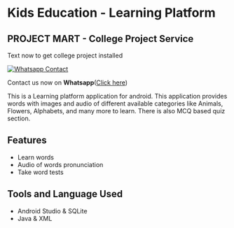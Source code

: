 # Kids Education - Learning Platform

## PROJECT MART - College Project Service

Text now to get college project installed

[![Whatsapp Contact](https://www.projectmart.in/_next/static/media/Logo.99b856f5.svg)](https://api.whatsapp.com/send?phone=917676409450&text=Could%20you%20help%20me%20complete%20my%20college%20project%3F)

Contact us now on **Whatsapp**([Click here](https://api.whatsapp.com/send?phone=917676409450&text=Could%20you%20help%20me%20complete%20my%20college%20project%3F))

This is a Learning platform application for android. This application provides  words with images and audio of different available categories like Animals, Flowers, Alphabets, and many more to learn. There is also MCQ based quiz section.

## Features
- Learn words
- Audio of words pronunciation 
- Take word tests

## Tools and Language Used
- Android Studio & SQLite <br>
- Java & XML


